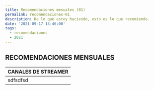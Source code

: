 ```yaml
---
title: Recomendaciones mesuales (01)
permalink: recomendaciones-01
description: De lo que estoy haciendo, esto es lo que recomiendo.
date: '2021-09-17 13:46:00'
tags: 
  - recomendaciones
  - 2021
---
```


## RECOMENDACIONES MENSUALES

| CANALES DE STREAMER |
| ------------------- |
| sdfsdfsd            |